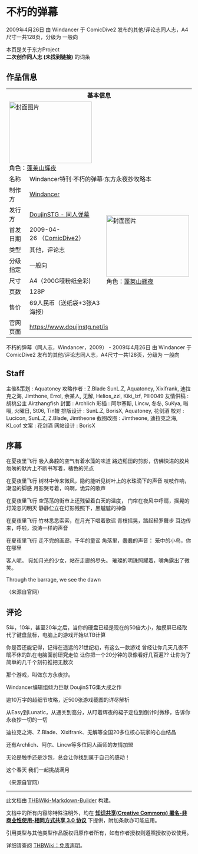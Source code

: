 # 不朽的弹幕

<!-- source html: G:\repos\THBWiki-Markdown-Builder\THBWikiMarkdown\Temp\main\d\da\ns0%3A%E4%B8%8D%E6%9C%BD%E7%9A%84%E5%BC%B9%E5%B9%95.html -->

2009年4月26日 由 Windancer 于 ComicDive2 发布的其他/评论志同人志，A4尺寸一共128页，分级为 一般向

本页是关于东方Project  
 **二次创作同人志 (未找到链接)** 的词条

## 作品信息

<table><tbody><tr><th colspan="3">基本信息</th></tr><tr><td class="cover-artwork-mobile" colspan="2"><a href="./文件-不朽的弹幕封面.jpg.md" class="image" title="封面图片"><img alt="封面图片" src="https://upload.thwiki.cc/thumb/e/ef/%E4%B8%8D%E6%9C%BD%E7%9A%84%E5%BC%B9%E5%B9%95%E5%B0%81%E9%9D%A2.jpg/224px-%E4%B8%8D%E6%9C%BD%E7%9A%84%E5%BC%B9%E5%B9%95%E5%B0%81%E9%9D%A2.jpg" decoding="async" loading="lazy" width="224" height="167" srcset="https://upload.thwiki.cc/thumb/e/ef/%E4%B8%8D%E6%9C%BD%E7%9A%84%E5%BC%B9%E5%B9%95%E5%B0%81%E9%9D%A2.jpg/336px-%E4%B8%8D%E6%9C%BD%E7%9A%84%E5%BC%B9%E5%B9%95%E5%B0%81%E9%9D%A2.jpg 1.5x, https://upload.thwiki.cc/thumb/e/ef/%E4%B8%8D%E6%9C%BD%E7%9A%84%E5%BC%B9%E5%B9%95%E5%B0%81%E9%9D%A2.jpg/448px-%E4%B8%8D%E6%9C%BD%E7%9A%84%E5%BC%B9%E5%B9%95%E5%B0%81%E9%9D%A2.jpg 2x" data-file-width="3316" data-file-height="2472"></a><div class="cover-char">角色：<a href="./蓬莱山辉夜.md" title="蓬莱山辉夜">蓬莱山辉夜</a></div></td>
</tr><tr><td class="label">名称</td><td colspan="2"> Windancer特刊·不朽的弹幕·东方永夜抄攻略本 </td></tr><tr><td class="label">制作方</td><td><a href="./Windancer.md" title="Windancer">Windancer</a></td><td class="cover-artwork" rowspan="8" style="min-width:224px;"><a href="./文件-不朽的弹幕封面.jpg.md" class="image" title="封面图片"><img alt="封面图片" src="https://upload.thwiki.cc/thumb/e/ef/%E4%B8%8D%E6%9C%BD%E7%9A%84%E5%BC%B9%E5%B9%95%E5%B0%81%E9%9D%A2.jpg/224px-%E4%B8%8D%E6%9C%BD%E7%9A%84%E5%BC%B9%E5%B9%95%E5%B0%81%E9%9D%A2.jpg" decoding="async" loading="lazy" width="224" height="167" srcset="https://upload.thwiki.cc/thumb/e/ef/%E4%B8%8D%E6%9C%BD%E7%9A%84%E5%BC%B9%E5%B9%95%E5%B0%81%E9%9D%A2.jpg/336px-%E4%B8%8D%E6%9C%BD%E7%9A%84%E5%BC%B9%E5%B9%95%E5%B0%81%E9%9D%A2.jpg 1.5x, https://upload.thwiki.cc/thumb/e/ef/%E4%B8%8D%E6%9C%BD%E7%9A%84%E5%BC%B9%E5%B9%95%E5%B0%81%E9%9D%A2.jpg/448px-%E4%B8%8D%E6%9C%BD%E7%9A%84%E5%BC%B9%E5%B9%95%E5%B0%81%E9%9D%A2.jpg 2x" data-file-width="3316" data-file-height="2472"></a><div class="cover-char">角色：<a href="./蓬莱山辉夜.md" title="蓬莱山辉夜">蓬莱山辉夜</a></div></td>
</tr><tr><td class="label">发行方</td><td><a href="/index.php?title=DoujinSTG_-_%E5%90%8C%E4%BA%BA%E5%BC%B9%E5%B9%95&amp;action=edit&amp;redlink=1" class="new" title="DoujinSTG - 同人弹幕（页面不存在）">DoujinSTG - 同人弹幕</a></td></tr><tr><td class="label">首发日期</td><td>2009-04-26&#160;（<a href="/展会作品列表?e=ComicDive%232">ComicDive2</a>）</td></tr><tr><td class="label">类型</td><td>其他，评论志</td></tr><tr><td class="label">分级指定</td><td>一般向</td></tr><tr><td class="label">尺寸</td><td>A4（200G哑粉纸全彩)</td></tr><tr><td class="label">页数</td><td>128P</td></tr><tr><td class="label">售价</td><td>69人民币（送纸袋+3张A3海报）</td></tr>
<tr><td class="label">官网页面</td><td colspan="2"><a rel="nofollow" class="external free" href="https://www.doujinstg.net/is">https://www.doujinstg.net/is</a></td></tr></tbody></table>

不朽的弹幕（同人志，Windancer，2009） - 2009年4月26日 由 Windancer 于 ComicDive2 发布的其他/评论志同人志，A4尺寸一共128页，分级为 一般向

## Staff
主催&amp;策划
: Aquatoney
攻略作者
: Z.Blade SunL.Z, Aquatoney, Xixifrank, 迪拉克之海, Jimthone, Errol, 余某人, 无解, Helios_zzl, Kiki_lzf, Plll0049
友情供稿
: 胡桃公主 Airzhangfish
封面
: Archlich
彩插
: 阿尔塞斯, Lincw, 冬冬, SuKya, 嗡嗡, 火曜日, St06, Tin鳗
排版设计
: SunL.Z, BorisX, Aquatoney, 花剑酒
校对
: Lucicon, SunL.Z, Z.Blade, Jimtheone
截图改图
: Jimtheone, 迪拉克之海, Kl_cof
文案
: 花剑酒
网站设计
: BorisX


## 序幕
  
在夏夜里飞行
吸入鼻腔的空气有着水藻的味道
路边稻田的剪影，仿佛快进的胶片
匆匆的默片上不断书写着，橘色的光点
  
  
在夏夜里飞行
树林中传来微风，隐约能听见树叶上的水珠滴下的声音
吱吱作响，潮湿的脚感
月影哭号着，呜啊，诡异的歌声
  
  
在夏夜里飞行
空荡荡的街市上还残留着白天的温度，
门帘在夜风中呼扇，摇晃的灯笼忽闪明灭
静静伫立在灯影残照下，黑魆魆的神像
  
  
在夏夜里飞行
竹林悉悉索索，在月光下唱着歌谣
青枝摇晃，踏起轻罗舞步
耳边传来，呼啦，浪涛一样的声音
  
  
在夏夜里飞行
走不完的画廊，千年的童谣
角落里，蠢蠢的声音：
笼中的小鸟，你在哪里
  
  
客人呢。
宛如月光的少女，站在走廊的尽头。
璀璨的明珠照耀着，嘴角露出了微笑。
  
  
Through the barrage, we see the dawn
  
  
（来源自官网）
  


## 评论
  
5年，10年，甚至20年之后，当你的硬盘已经是现在的50倍大小，触摸屏已经取代了键盘鼠标，电脑上的游戏开始以TB计算
  
  
你是否还能记得，记得在遥远的21世纪初，有这么一款游戏 
曾经让你几天几夜不眠不休的趴在电脑面前研究走位 
让你把一个20分钟的录像看好几百遍?? 让你为了简单的几千个刻符推把无数次 
  
  
那个游戏，叫做东方永夜抄。 
  
  
Windancer编辑组倾力巨献 DoujinSTG集大成之作 
  
  
逾10万字的超细节攻略，近500张游戏截图的详尽解析 
  
  
从Easy到Lunatic，从通关到高分，从盯着辉夜的裙子定位到倒计时微移，告诉你永夜抄一切的一切
  
  
迪拉克之海、Z.Blade、Xixifrank、无解等全国20多位核心玩家的心血结晶 
  
  
还有Archlich、阿尔、Lincw等多位同人画师的友情加盟 
  
  
无论是触手还是沙包，总会让你找到属于自己的感动！ 
  
  
这个春天 
我们一起挑战满月 
  
  
（来源自官网）
  
  
  

  





---

此文档由 [THBWiki-Markdown-Builder](https://github.com/Delsin-Yu/THBWiki-Markdown-Builder) 构建。

文档中的所有内容除特殊注明外，均在 [**知识共享(Creative Commons) 署名-非商业性使用-相同方式共享 3.0 协议**](https://creativecommons.org/licenses/by-sa/3.0/deed.zh-hans) 下提供，附加条款亦可能应用。

引用类型与其他类型作品版权归原作者所有，如有作者授权则遵照授权协议使用。

详细请查阅 [THBWiki：免责声明](https://thbwiki.cc/THBWiki:%E5%85%8D%E8%B4%A3%E5%A3%B0%E6%98%8E)。

